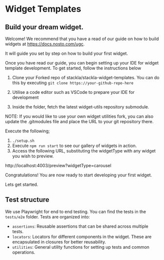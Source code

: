 # Widget Templates

## Build your dream widget.

Welcome! We recommend that you have a read of our guide on how to build widgets at https://docs.nosto.com/ugc.

It will guide you set by step on how to build your first widget.

Once you have read our guide, you can begin setting up your IDE for widget template development.
To get started, follow the instructions below
1) Clone your Forked repo of stackla/stackla-widget-templates. You can do this by executing 
```git clone https://your-github-repo-here```

2) Utilise a code editor such as VSCode to prepare your IDE for development
3) Inside the folder, fetch the latest widget-utils repository submodule.

NOTE: If you would like to use your own widget utilities fork, you can also update the .gitmodules file and place the URL to your git repository there.

Execute the following;

1) ```./setup.sh```
2) Execute ```npm run start``` to see our gallery of widgets in action.
3) Access the following URL, substituting the widgetType with any widget you wish to preview.

http://localhost:4003/preview?widgetType=carousel

Congratulations! You are now ready to start developing your first widget. 

Lets get started.

## Test structure
We use Playwright for end to end testing. You can find the tests in the `tests/e2e` folder.
Tests are organized into:
- `assertions`: Reusable assertions that can be shared across multiple tests.
- `locators`: Locators for different components in the widget. These are encapsulated in closures for better reusability.
- `utilities`: General utility functions for setting up tests and common operations.
